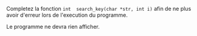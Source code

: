 Completez la fonction `int	search_key(char *str, int i)` afin de ne plus avoir d'erreur lors de l'execution du programme.

Le programme ne devra rien afficher.